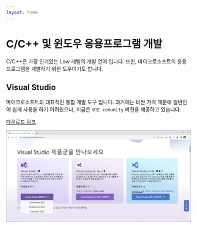 ```yaml
---
layout: home
---
```


# C/C++ 및 윈도우 응용프로그램 개발

C/C++은 가장 인기있는 Low 레벨의 개발 언어 입니다. 또한, 마이크로소프트의 응용 프로그램을 개발하기 위한 도우이기도 합니다.



##  Visual Studio

마이크로소프트의 대표적인 통합 개발 도구 입니다. 과거에는 비싼 가격 때문에 일반인이 쉽게 사용을 하기 어려웠으나, 지금은 `무로 comunity` 버젼을 제공하고 있습니다.

[다운로드 링크](https://visualstudio.microsoft.com/ko/)



![image-20230219143214408](./img/image-20230219143214408.png)
